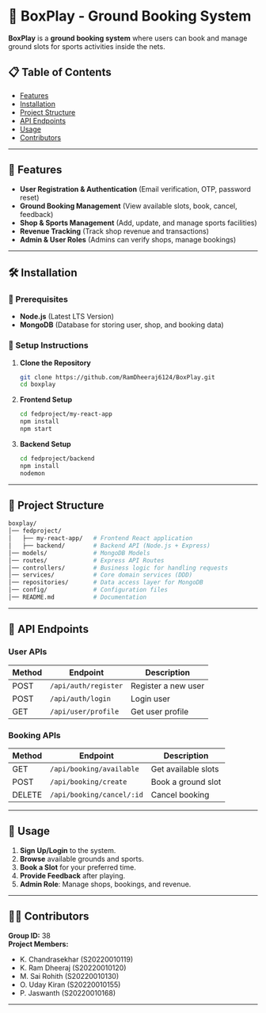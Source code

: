 # 📌 BoxPlay - Ground Booking System

**BoxPlay** is a **ground booking system** where users can book and manage ground slots for sports activities inside the nets.

## 📋 Table of Contents
- [Features](#-features)
- [Installation](#-installation)
- [Project Structure](#-project-structure)
- [API Endpoints](#-api-endpoints)
- [Usage](#-usage)
- [Contributors](#-contributors)

---

## 🚀 Features

- **User Registration & Authentication** (Email verification, OTP, password reset)
- **Ground Booking Management** (View available slots, book, cancel, feedback)
- **Shop & Sports Management** (Add, update, and manage sports facilities)
- **Revenue Tracking** (Track shop revenue and transactions)
- **Admin & User Roles** (Admins can verify shops, manage bookings)

---

## 🛠 Installation

### 📌 Prerequisites

- **Node.js** (Latest LTS Version)
- **MongoDB** (Database for storing user, shop, and booking data)

### 📌 Setup Instructions

1. **Clone the Repository**
   ```sh
   git clone https://github.com/RamDheeraj6124/BoxPlay.git
   cd boxplay
   ```

2. **Frontend Setup**
   ```sh
   cd fedproject/my-react-app
   npm install
   npm start
   ```

3. **Backend Setup**
   ```sh
   cd fedproject/backend
   npm install
   nodemon
   ```

---

## 📂 Project Structure

```sh
boxplay/
│── fedproject/
│   ├── my-react-app/   # Frontend React application
│   ├── backend/        # Backend API (Node.js + Express)
│── models/             # MongoDB Models
│── routes/             # Express API Routes
│── controllers/        # Business logic for handling requests
│── services/           # Core domain services (DDD)
│── repositories/       # Data access layer for MongoDB
│── config/             # Configuration files
│── README.md           # Documentation
```

---

## 📌 API Endpoints

### **User APIs**
| Method | Endpoint         | Description |
|--------|-----------------|-------------|
| POST   | `/api/auth/register` | Register a new user |
| POST   | `/api/auth/login` | Login user |
| GET    | `/api/user/profile` | Get user profile |

### **Booking APIs**
| Method | Endpoint | Description |
|--------|----------|-------------|
| GET    | `/api/booking/available` | Get available slots |
| POST   | `/api/booking/create` | Book a ground slot |
| DELETE | `/api/booking/cancel/:id` | Cancel booking |

---

## 🚀 Usage

1. **Sign Up/Login** to the system.
2. **Browse** available grounds and sports.
3. **Book a Slot** for your preferred time.
4. **Provide Feedback** after playing.
5. **Admin Role**: Manage shops, bookings, and revenue.

---

## 👨‍💻 Contributors

**Group ID:** 38  
**Project Members:**
- K. Chandrasekhar (S20220010119)
- K. Ram Dheeraj (S20220010120)
- M. Sai Rohith (S20220010130)
- O. Uday Kiran (S20220010155)
- P. Jaswanth (S20220010168)

---
